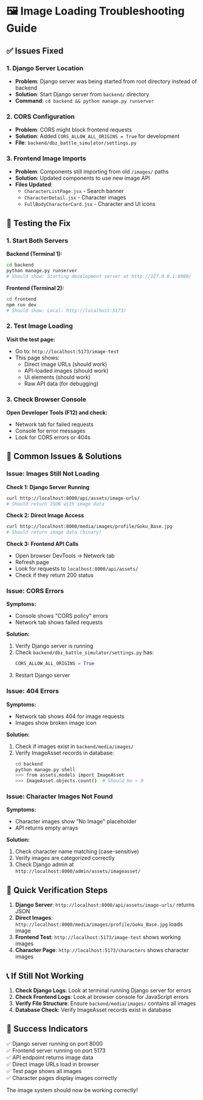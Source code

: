 # 🖼️ Image Loading Troubleshooting Guide

## ✅ Issues Fixed

### 1. **Django Server Location**
- **Problem**: Django server was being started from root directory instead of backend
- **Solution**: Start Django server from `backend/` directory
- **Command**: `cd backend && python manage.py runserver`

### 2. **CORS Configuration**
- **Problem**: CORS might block frontend requests
- **Solution**: Added `CORS_ALLOW_ALL_ORIGINS = True` for development
- **File**: `backend/dbz_battle_simulator/settings.py`

### 3. **Frontend Image Imports**
- **Problem**: Components still importing from old `/images/` paths
- **Solution**: Updated components to use new image API
- **Files Updated**:
  - `CharacterListPage.jsx` - Search banner
  - `CharacterDetail.jsx` - Character images
  - `FullBodyCharacterCard.jsx` - Character and UI icons

## 🧪 Testing the Fix

### 1. **Start Both Servers**

**Backend (Terminal 1):**
```bash
cd backend
python manage.py runserver
# Should show: Starting development server at http://127.0.0.1:8000/
```

**Frontend (Terminal 2):**
```bash
cd frontend
npm run dev
# Should show: Local: http://localhost:5173/
```

### 2. **Test Image Loading**

**Visit the test page:**
- Go to: `http://localhost:5173/image-test`
- This page shows:
  - Direct image URLs (should work)
  - API-loaded images (should work)
  - UI elements (should work)
  - Raw API data (for debugging)

### 3. **Check Browser Console**

**Open Developer Tools (F12) and check:**
- Network tab for failed requests
- Console for error messages
- Look for CORS errors or 404s

## 🔧 Common Issues & Solutions

### Issue: Images Still Not Loading

**Check 1: Django Server Running**
```bash
curl http://localhost:8000/api/assets/image-urls/
# Should return JSON with image data
```

**Check 2: Direct Image Access**
```bash
curl http://localhost:8000/media/images/profile/Goku_Base.jpg
# Should return image data (binary)
```

**Check 3: Frontend API Calls**
- Open browser DevTools → Network tab
- Refresh page
- Look for requests to `localhost:8000/api/assets/`
- Check if they return 200 status

### Issue: CORS Errors

**Symptoms:**
- Console shows "CORS policy" errors
- Network tab shows failed requests

**Solution:**
1. Verify Django server is running
2. Check `backend/dbz_battle_simulator/settings.py` has:
   ```python
   CORS_ALLOW_ALL_ORIGINS = True
   ```
3. Restart Django server

### Issue: 404 Errors

**Symptoms:**
- Network tab shows 404 for image requests
- Images show broken image icon

**Solution:**
1. Check if images exist in `backend/media/images/`
2. Verify ImageAsset records in database:
   ```bash
   cd backend
   python manage.py shell
   >>> from assets.models import ImageAsset
   >>> ImageAsset.objects.count()  # Should be > 0
   ```

### Issue: Character Images Not Found

**Symptoms:**
- Character images show "No Image" placeholder
- API returns empty arrays

**Solution:**
1. Check character name matching (case-sensitive)
2. Verify images are categorized correctly
3. Check Django admin at `http://localhost:8000/admin/assets/imageasset/`

## 🎯 Quick Verification Steps

1. **Django Server**: `http://localhost:8000/api/assets/image-urls/` returns JSON
2. **Direct Images**: `http://localhost:8000/media/images/profile/Goku_Base.jpg` loads image
3. **Frontend Test**: `http://localhost:5173/image-test` shows working images
4. **Character Page**: `http://localhost:5173/characters` shows character images

## 📞 If Still Not Working

1. **Check Django Logs**: Look at terminal running Django server for errors
2. **Check Frontend Logs**: Look at browser console for JavaScript errors
3. **Verify File Structure**: Ensure `backend/media/images/` contains all images
4. **Database Check**: Verify ImageAsset records exist in database

## 🚀 Success Indicators

✅ Django server running on port 8000  
✅ Frontend server running on port 5173  
✅ API endpoint returns image data  
✅ Direct image URLs load in browser  
✅ Test page shows all images  
✅ Character pages display images correctly  

The image system should now be working correctly!
